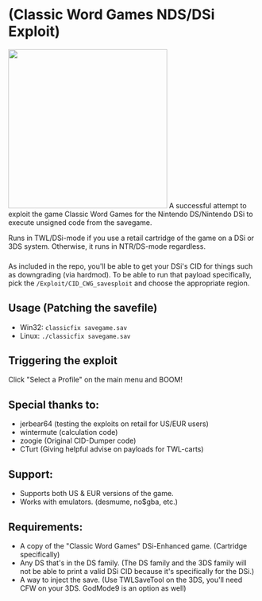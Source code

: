 # (Classic Word Games NDS/DSi Exploit)
<img src="https://cdn.discordapp.com/attachments/368785644173918210/401850045642833921/JPEG_20180113_162731.jpg" width="320">
A successful attempt to exploit the game Classic Word Games for the Nintendo DS/Nintendo DSi to execute unsigned code from the savegame.

Runs in TWL/DSi-mode if you use a retail cartridge of the game on a DSi or 3DS system. Otherwise, it runs in NTR/DS-mode regardless.
###
As included in the repo, you'll be able to get your DSi's CID for things such as downgrading (via hardmod). To be able to run that payload specifically, pick the `/Exploit/CID_CWG_savesploit` and choose the appropriate region.
###
## Usage (Patching the savefile)
* Win32: `classicfix savegame.sav`
* Linux: `./classicfix savegame.sav`
###
## Triggering the exploit
Click "Select a Profile" on the main menu and BOOM!
###
## Special thanks to:
* jerbear64 (testing the exploits on retail for US/EUR users)
* wintermute (calculation code)
* zoogie (Original CID-Dumper code)
* CTurt (Giving helpful advise on payloads for TWL-carts)
###
## Support:
* Supports both US & EUR versions of the game.
* Works with emulators. (desmume, no$gba, etc.)

###
## Requirements:
* A copy of the "Classic Word Games" DSi-Enhanced game. (Cartridge specifically)
* Any DS that's in the DS family. (The DS family and the 3DS family will not be able to print a valid DSi CID because it's specifically for the DSi.)
* A way to inject the save. (Use TWLSaveTool on the 3DS, you'll need CFW on your 3DS. GodMode9 is an option as well)
